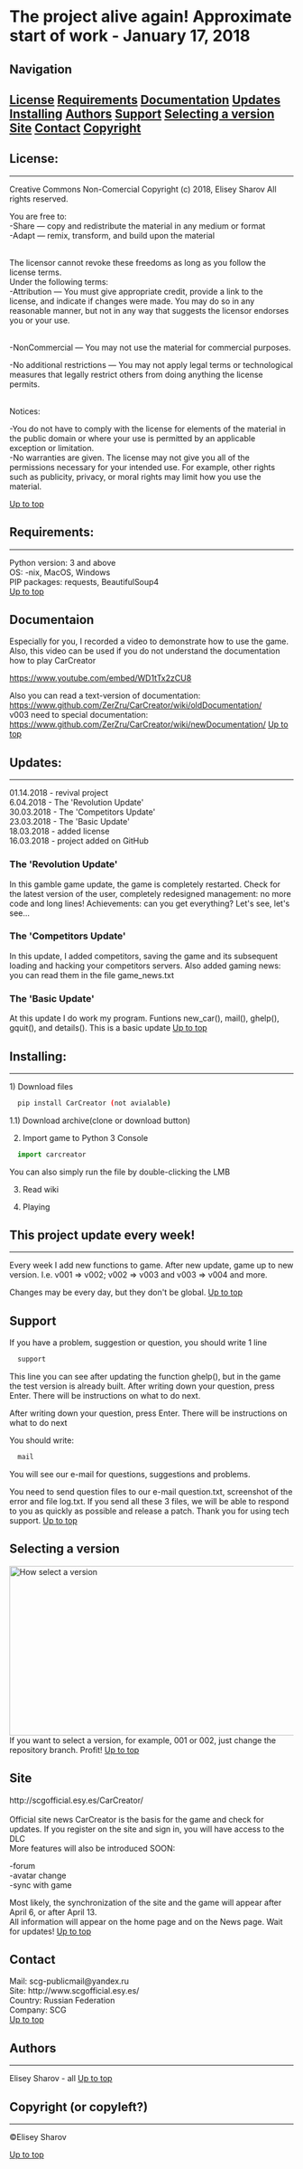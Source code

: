 <a name="top"></a>

<span style="text-align:center"><h1>The project alive again! Approximate start of work - January 17, 2018</h1></span>

<h2> Navigation </h2>
<h2>
<a href="#license">License</a>
<a href="#requirements">Requirements</a>
<a href="#videodoc">Documentation</a>
<a href="#updates">Updates</a>
<a href="#installing">Installing</a>
<a href="#authors">Authors</a>
<a href="#support">Support</a>
<a href="#selecting_version">Selecting a version</a>
<a href="#site">Site</a>
<a href="#contact">Contact</a>
<a href="#copyright">Copyright</a>
</h2>

<a name="license"></a>
<h2> License: </h2>
<hr>
Creative Commons Non-Comercial
Copyright (c) 2018, Elisey Sharov
All rights reserved.


You are free to: <br>
-Share — copy and redistribute the material in any medium or format <br>
-Adapt — remix, transform, and build upon the material <br> <br>

The licensor cannot revoke these freedoms as long as you follow the license terms. <br>
Under the following terms: <br>
-Attribution — You must give appropriate credit, provide a link to the license, and indicate if changes were made. You may do so in any reasonable manner, but not in any way that suggests the licensor endorses you or your use. <br> <br>

-NonCommercial — You may not use the material for commercial purposes. <br>

-No additional restrictions — You may not apply legal terms or technological measures that legally restrict others from doing anything the license permits. <br> <br>

Notices: <br>

-You do not have to comply with the license for elements of the material in the public domain or where your use is permitted by an applicable exception or limitation. <br>
-No warranties are given. The license may not give you all of the permissions necessary for your intended use. For example, other rights such as publicity, privacy, or moral rights may limit how you use the material. <br>

<a href="#top">Up to top</a>

<a name="requirements"></a>
<h2> Requirements: </h2>
<hr>
Python version: 3 and above <br>
OS: -nix, MacOS, Windows <br>
PIP packages: requests, BeautifulSoup4 <br>
<a href="#top">Up to top</a>

<a name="videodoc"></a>
<h2> Documentaion </h2>

Especially for you, I recorded a video to demonstrate how to use the game. Also, this video can be used if you do not understand the documentation how to play CarCreator

https://www.youtube.com/embed/WD1tTx2zCU8

Also you can read a text-version of documentation: https://www.github.com/ZerZru/CarCreator/wiki/oldDocumentation/ <br>
v003 need to special documentation: https://www.github.com/ZerZru/CarCreator/wiki/newDocumentation/
<a href="#top">Up to top</a>

<a name="updates"></a>
<h2> Updates: </h2>
<hr>
01.14.2018 - revival project <br>
6.04.2018 - The 'Revolution Update' <br>
30.03.2018 - The 'Competitors Update' <br>
23.03.2018 - The 'Basic Update' <br>
18.03.2018 - added license <br>
16.03.2018 - project added on GitHub <br>

<h3> The 'Revolution Update' </h3>
In this gamble game update, the game is completely restarted. Check for the latest version of the user, completely redesigned management: no more code and long lines! Achievements: can you get everything? Let's see, let's see...

<h3> The 'Competitors Update' </h3>
In this update, I added competitors, saving the game and its subsequent loading and hacking your competitors servers. Also added gaming news: you can read them in the file game_news.txt

<h3> The 'Basic Update' </h3>
At this update I do work my program. Funtions new_car(), mail(), ghelp(), gquit(), and details().
This is a basic update
<a href="#top">Up to top</a>

<a name="installing"></a>
<h2> Installing: </h2>
<hr>
1) Download files

```bash
  pip install CarCreator (not avialable)
```
1.1) Download archive(clone or download button)

2) Import game to Python 3 Console

```python
  import carcreator
```
You can also simply run the file by double-clicking the LMB

3) Read wiki

4) Playing

<h2> This project update every week! </h2>
<hr>

Every week I add new functions to game. After new update, game up to new version. I.e. v001 => v002; v002 => v003 and v003 => v004 and more.

Changes may be every day, but they don't be global.
<a href="#top">Up to top</a>

<a name="support"></a>
<h2> Support </h2>
If you have a problem, suggestion or question, you should write 1 line

```python
  support
```

This line you can see after updating the function ghelp(), but in the game the test version is already built. After writing down your question, press Enter. There will be instructions on what to do next.

After writing down your question, press Enter. There will be instructions on what to do next

You should write:

```python
  mail
```

You will see our e-mail for questions, suggestions and problems.

You need to send question files to our e-mail question.txt, screenshot of the error and file log.txt. If you send all these 3 files, we will be able to respond to you as quickly as possible and release a patch. Thank you for using tech support.
<a href="#top">Up to top</a>

<a name="selecting_version"></a>
<h2> Selecting a version </h2>
<img src="https://github.com/ZerZru/CarCreator/blob/master/Images/select_version.gif" height="300" width="700px" alt="How select a version"> <br>
If you want to select a version, for example, 001 or 002, just change the repository branch. Profit! <a href="#top">Up to top</a>

<a name="site"></a>
<h2> Site </h2>
http://scgofficial.esy.es/CarCreator/ <br> <br>
Official site news CarCreator is the basis for the game and check for updates. If you register on the site and sign in, you will have access to the DLC<br>
More features will also be introduced SOON:

-forum <br>
-avatar change <br>
-sync with game <br>

Most likely, the synchronization of the site and the game will appear after April 6, or after April 13. <br>
All information will appear on the home page and on the News page. Wait for updates! <a href="#top">Up to top</a>

<a name="contact"></a>
<h2> Contact </h2>
Mail: scg-publicmail@yandex.ru <br>
Site: http://www.scgofficial.esy.es/ <br>
Country: Russian Federation <br>
Company: SCG <br>
<a href="#top">Up to top</a>

<a name="authors"></a>
<h2> Authors </h2>
<hr>

Elisey Sharov - all
<a href="#top">Up to top</a>

<a name="copyright"></a>
<h2> Copyright (or copyleft?) </h2>
<hr>
©Elisey Sharov

<a href="#top">Up to top</a>
